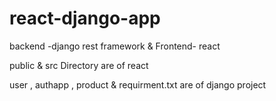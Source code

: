 # react-django-app
backend -django rest framework &amp; Frontend- react 


public & src Directory are of react 

user , authapp , product & requirment.txt are of django project

